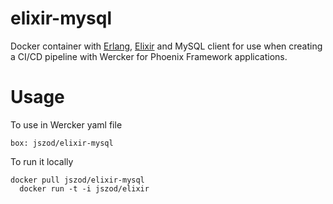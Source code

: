 # elixir-mysql
Docker container with [Erlang](http://www.erlang.org/), [Elixir](http://www.elixir-lang.org/Elixir) and MySQL client
for use when creating a CI/CD pipeline with Wercker for  Phoenix Framework applications.

# Usage
To use in Wercker yaml file
```
box: jszod/elixir-mysql
```

To run it locally
```
docker pull jszod/elixir-mysql
  docker run -t -i jszod/elixir
```


